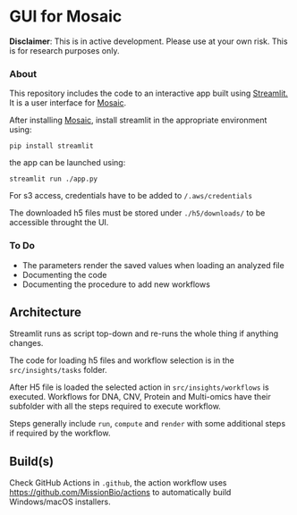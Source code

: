 # GUI for Mosaic

**Disclaimer**: This is in active development. Please use at your own risk. This is for research purposes only.

### About

This repository includes the code to an interactive app built using [Streamlit.](https://www.streamlit.io/)
It is a user interface for [Mosaic](https://github.com/MissionBio/mosaic).

After installing [Mosaic](https://github.com/MissionBio/mosaic), install streamlit
in the appropriate environment using:

```
pip install streamlit
```

the app can be launched using:

```
streamlit run ./app.py
```

For s3 access, credentials have to be added to `/.aws/credentials`

The downloaded h5 files must be stored under `./h5/downloads/`
to be accessible throught the UI.

### To Do

* The parameters render the saved values when loading an analyzed file
* Documenting the code
* Documenting the procedure to add new workflows

## Architecture

Streamlit runs as script top-down and re-runs the whole thing if anything changes.

The code for loading h5 files and workflow selection is in the `src/insights/tasks` folder.

After H5 file is loaded the selected action in `src/insights/workflows` is executed.
Workflows for DNA, CNV, Protein and Multi-omics have their subfolder with all the steps required to execute workflow.

Steps generally include `run`, `compute` and `render` with some additional steps if required by the workflow.

## Build(s)

Check GitHub Actions in `.github`, the action workflow uses https://github.com/MissionBio/actions to automatically build Windows/macOS installers.
